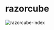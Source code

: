 # razorcube

![razorcube-index](https://user-images.githubusercontent.com/90255998/209806760-50188c70-e1de-4d79-a76f-b1a42edcdc37.png)
